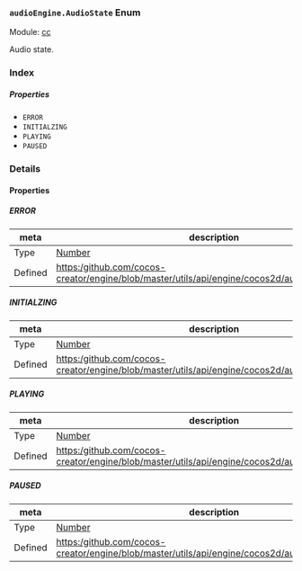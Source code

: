 ### `audioEngine.AudioState` Enum



Module: [cc](../modules/cc.md)




Audio state.

### Index

##### Properties

  - `ERROR`
  - `INITIALZING`
  - `PLAYING`
  - `PAUSED`

### Details

#### Properties


##### ERROR

> 

| meta | description |
|------|-------------|
| Type | <a href="https://developer.mozilla.org/en/JavaScript/Reference/Global_Objects/Number" class="crosslink external" target="_blank">Number</a> |
| Defined | [https:/github.com/cocos-creator/engine/blob/master/utils/api/engine/cocos2d/audio/CCAudio.js:70](https:/github.com/cocos-creator/engine/blob/master/utils/api/engine/cocos2d/audio/CCAudio.js#L70) |



##### INITIALZING

> 

| meta | description |
|------|-------------|
| Type | <a href="https://developer.mozilla.org/en/JavaScript/Reference/Global_Objects/Number" class="crosslink external" target="_blank">Number</a> |
| Defined | [https:/github.com/cocos-creator/engine/blob/master/utils/api/engine/cocos2d/audio/CCAudio.js:74](https:/github.com/cocos-creator/engine/blob/master/utils/api/engine/cocos2d/audio/CCAudio.js#L74) |



##### PLAYING

> 

| meta | description |
|------|-------------|
| Type | <a href="https://developer.mozilla.org/en/JavaScript/Reference/Global_Objects/Number" class="crosslink external" target="_blank">Number</a> |
| Defined | [https:/github.com/cocos-creator/engine/blob/master/utils/api/engine/cocos2d/audio/CCAudio.js:78](https:/github.com/cocos-creator/engine/blob/master/utils/api/engine/cocos2d/audio/CCAudio.js#L78) |



##### PAUSED

> 

| meta | description |
|------|-------------|
| Type | <a href="https://developer.mozilla.org/en/JavaScript/Reference/Global_Objects/Number" class="crosslink external" target="_blank">Number</a> |
| Defined | [https:/github.com/cocos-creator/engine/blob/master/utils/api/engine/cocos2d/audio/CCAudio.js:82](https:/github.com/cocos-creator/engine/blob/master/utils/api/engine/cocos2d/audio/CCAudio.js#L82) |



